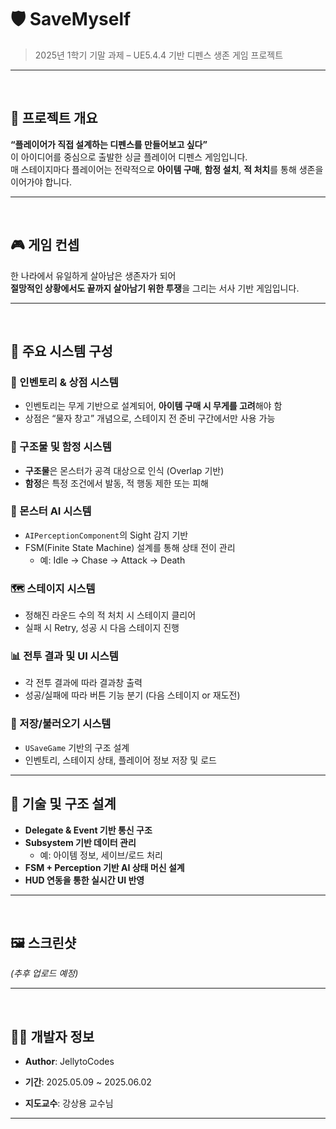 # 🛡️ SaveMyself
> 2025년 1학기 기말 과제 – UE5.4.4 기반 디펜스 생존 게임 프로젝트

---

<br>

## 📌 프로젝트 개요
**“플레이어가 직접 설계하는 디펜스를 만들어보고 싶다”**  
이 아이디어를 중심으로 출발한 싱글 플레이어 디펜스 게임입니다.  
매 스테이지마다 플레이어는 전략적으로 **아이템 구매**, **함정 설치**, **적 처치**를 통해 생존을 이어가야 합니다.

---

<br>

## 🎮 게임 컨셉
한 나라에서 유일하게 살아남은 생존자가 되어  
**절망적인 상황에서도 끝까지 살아남기 위한 투쟁**을 그리는 서사 기반 게임입니다.

---

<br>

## 🧩 주요 시스템 구성

### 🎒 인벤토리 & 상점 시스템
- 인벤토리는 무게 기반으로 설계되어, **아이템 구매 시 무게를 고려**해야 함
- 상점은 “물자 창고” 개념으로, 스테이지 전 준비 구간에서만 사용 가능

### 🧱 구조물 및 함정 시스템
- **구조물**은 몬스터가 공격 대상으로 인식 (Overlap 기반)
- **함정**은 특정 조건에서 발동, 적 행동 제한 또는 피해

### 👾 몬스터 AI 시스템
- `AIPerceptionComponent`의 Sight 감지 기반
- FSM(Finite State Machine) 설계를 통해 상태 전이 관리
  - 예: Idle → Chase → Attack → Death

### 🗺️ 스테이지 시스템
- 정해진 라운드 수의 적 처치 시 스테이지 클리어
- 실패 시 Retry, 성공 시 다음 스테이지 진행

### 📊 전투 결과 및 UI 시스템
- 각 전투 결과에 따라 결과창 출력
- 성공/실패에 따라 버튼 기능 분기 (다음 스테이지 or 재도전)

### 💾 저장/불러오기 시스템
- `USaveGame` 기반의 구조 설계
- 인벤토리, 스테이지 상태, 플레이어 정보 저장 및 로드

---

## 🧠 기술 및 구조 설계

- **Delegate & Event 기반 통신 구조**
- **Subsystem 기반 데이터 관리**
  - 예: 아이템 정보, 세이브/로드 처리
- **FSM + Perception 기반 AI 상태 머신 설계**
- **HUD 연동을 통한 실시간 UI 반영**

---

<br>

## 🖼️ 스크린샷
_(추후 업로드 예정)_

---

<br>

## 👨‍💻 개발자 정보

- **Author**: JellytoCodes  
- **기간**: 2025.05.09 ~ 2025.06.02  

- **지도교수**: 강상용 교수님

---

